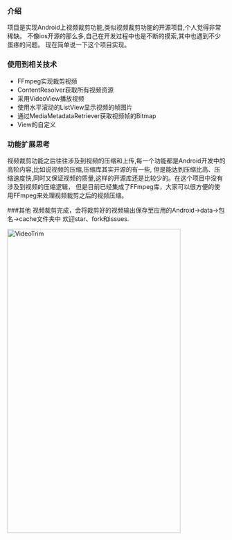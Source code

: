 
### 介绍
项目是实现Android上视频裁剪功能,类似视频裁剪功能的开源项目,个人觉得非常稀缺。
不像ios开源的那么多,自己在开发过程中也是不断的摸索,其中也遇到不少蛋疼的问题。
现在简单说一下这个项目实现。

### 使用到相关技术
* FFmpeg实现裁剪视频
* ContentResolver获取所有视频资源
* 采用VideoView播放视频
* 使用水平滚动的ListView显示视频的帧图片
* 通过MediaMetadataRetriever获取视频帧的Bitmap
* View的自定义

### 功能扩展思考
视频裁剪功能之后往往涉及到视频的压缩和上传,每一个功能都是Android开发中的高阶内容,比如说视频的压缩,压缩库其实开源的有一些,
但是能达到压缩比高、压缩速度快,同时又保证视频的质量,这样的开源库还是比较少的。在这个项目中没有涉及到视频的压缩逻辑，
但是目前已经集成了FFmpeg库，大家可以很方便的使用FFmpeg来处理视频裁剪之后的视频压缩。

###其他
视频裁剪完成，会将裁剪好的视频输出保存至应用的Android->data->包名->cache文件夹中
欢迎star、fork和issues.


<img src="https://github.com/iknow4/iknow.Images/blob/master/gif/videoTrim.gif?raw=true" width="400" height="700" alt="VideoTrim"/>
